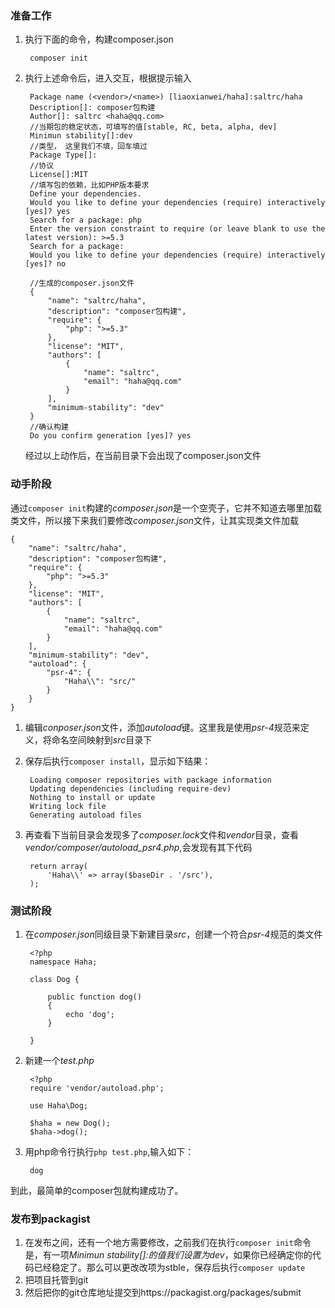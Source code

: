 ### 准备工作

1. 执行下面的命令，构建composer.json

    	composer init

2. 执行上述命令后，进入交互，根据提示输入

		Package name (<vendor>/<name>) [liaoxianwei/haha]:saltrc/haha
		Description[]: composer包构建
		Author[]: saltrc <haha@qq.com>
		//当期包的稳定状态，可填写的值[stable, RC, beta, alpha, dev]
		Minimun stability[]:dev
		//类型， 这里我们不填，回车填过
		Package Type[]:
		//协议
		License[]:MIT
		//填写包的依赖，比如PHP版本要求
		Define your dependencies.
		Would you like to define your dependencies (require) interactively [yes]? yes
		Search for a package: php
		Enter the version constraint to require (or leave blank to use the latest version): >=5.3
		Search for a package:
		Would you like to define your dependencies (require) interactively [yes]? no
		
		//生成的composer.json文件
		{
		    "name": "saltrc/haha",
		    "description": "composer包构建",
		    "require": {
		        "php": ">=5.3"
		    },
		    "license": "MIT",
		    "authors": [
		        {
		            "name": "saltrc",
		            "email": "haha@qq.com"
		        }
		    ],
		    "minimum-stability": "dev"
		}
		//确认构建
		Do you confirm generation [yes]? yes
	经过以上动作后，在当前目录下会出现了composer.json文件
			
### 动手阶段

通过`composer init`构建的*composer.json*是一个空壳子，它并不知道去哪里加载类文件，所以接下来我们要修改*composer.json*文件，让其实现类文件加载

	{
	    "name": "saltrc/haha",
	    "description": "composer包构建",
	    "require": {
	        "php": ">=5.3"
	    },
	    "license": "MIT",
	    "authors": [
	        {
	            "name": "saltrc",
	            "email": "haha@qq.com"
	        }
	    ],
	    "minimum-stability": "dev",
	    "autoload": {
	        "psr-4": {
	            "Haha\\": "src/"
	        }
	    }
	}

1. 编辑*conposer.json*文件，添加*autoload*键。这里我是使用*psr-4*规范来定义，将命名空间映射到*src*目录下
2. 保存后执行`composer install`，显示如下结果：
	
		Loading composer repositories with package information
		Updating dependencies (including require-dev)
		Nothing to install or update
		Writing lock file
		Generating autoload files

3. 再查看下当前目录会发现多了*composer.lock*文件和*vendor*目录，查看*vendor/composer/autoload_psr4.php*,会发现有其下代码

		return array(
		    'Haha\\' => array($baseDir . '/src'),
		);

### 测试阶段

1. 在*composer.json*同级目录下新建目录*src*，创建一个符合*psr-4*规范的类文件

		<?php
		namespace Haha;

		class Dog {
			
		    public function dog()
		    {
		    	echo 'dog';
		    }

		}

2. 新建一个*test.php*

		<?php
		require 'vendor/autoload.php';

		use Haha\Dog;

		$haha = new Dog();
		$haha->dog();

3. 用php命令行执行`php test.php`,输入如下：

		dog

到此，最简单的composer包就构建成功了。

### 发布到packagist

1. 在发布之间，还有一个地方需要修改，之前我们在执行`composer init`命令是，有一项*Minimun stability[]:*的值我们设置为*dev*，如果你已经确定你的代码已经稳定了。那么可以更改改项为stble，保存后执行`composer update`
2. 把项目托管到git
3. 然后把你的git仓库地址提交到https://packagist.org/packages/submit
